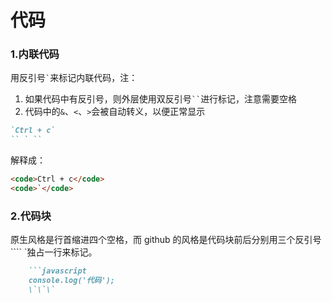 # 代码

### 1\.内联代码

用反引号`` ` ``来标记内联代码，注：

1. 如果代码中有反引号，则外层使用双反引号` `` `进行标记，注意需要空格
2. 代码中的`&`、`<`、`>`会被自动转义，以便正常显示

```markdown
`Ctrl + c`
`` ` ``
```

  解释成：

```markdown
<code>Ctrl + c</code>
<code>`</code>
```

### 2\.代码块

原生风格是行首缩进四个空格，而 github 的风格是代码块前后分别用三个反引号```` `独占一行来标记。

```markdown
	```javascript
	console.log('代码');
	\`\`\`
```
